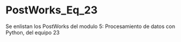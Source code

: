# PostWorks_Eq_23
Se enlistan los PostWorks del modulo 5: Procesamiento de datos con Python, del equipo 23
